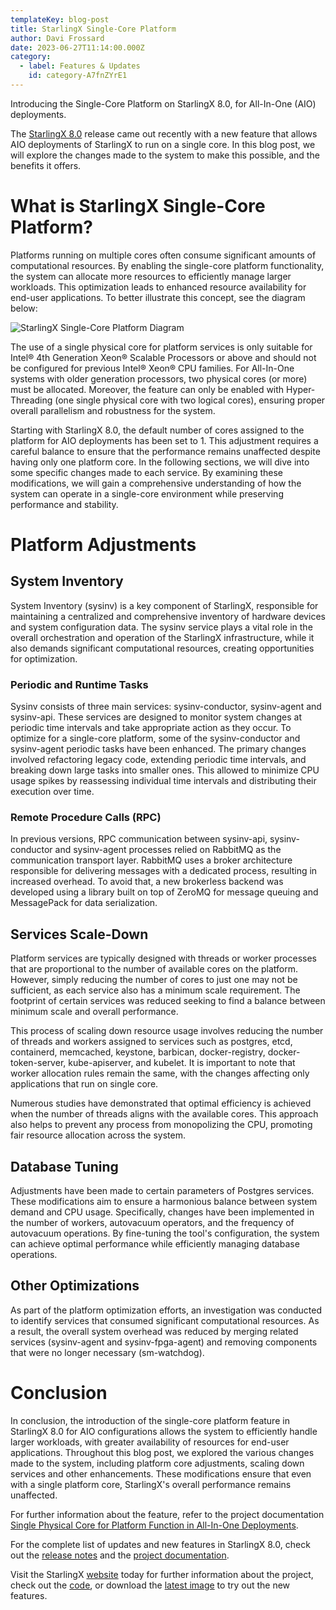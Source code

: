 ```yaml
---
templateKey: blog-post
title: StarlingX Single-Core Platform
author: Davi Frossard
date: 2023-06-27T11:14:00.000Z
category: 
  - label: Features & Updates
    id: category-A7fnZYrE1
---
```

Introducing the Single-Core Platform on StarlingX 8.0, for All-In-One (AIO) deployments. <!-- more -->

The [StarlingX 8.0](https://www.starlingx.io/blog/starlingx-release-8/) release came out recently with a new feature that allows AIO deployments of StarlingX to run on a single core. In this blog post, we will explore the changes made to the system to make this possible, and the benefits it offers.

# What is StarlingX Single-Core Platform?

Platforms running on multiple cores often consume significant amounts of computational resources. By enabling the single-core platform functionality, the system can allocate more resources to efficiently manage larger workloads. This optimization leads to enhanced resource availability for end-user applications. To better illustrate this concept, see the diagram below:

![StarlingX Single-Core Platform Diagram](/img/single-core-diagram.png)

The use of a single physical core for platform services is only suitable for Intel® 4th Generation Xeon® Scalable Processors or above and should not be configured for previous Intel® Xeon® CPU families. For All-In-One systems with older generation processors, two physical cores (or more) must be allocated. Moreover, the feature can only be enabled with Hyper-Threading (one single physical core with two logical cores), ensuring proper overall parallelism and robustness for the system.

Starting with StarlingX 8.0, the default number of cores assigned to the platform for AIO deployments has been set to 1. This adjustment requires a careful balance to ensure that the performance remains unaffected despite having only one platform core. In the following sections, we will dive into some specific changes made to each service. By examining these modifications, we will gain a comprehensive understanding of how the system can operate in a single-core environment while preserving performance and stability.

# Platform Adjustments

## System Inventory

System Inventory (sysinv) is a key component of StarlingX, responsible for maintaining a centralized and comprehensive inventory of hardware devices and system configuration data. The sysinv service plays a vital role in the overall orchestration and operation of the StarlingX infrastructure, while it also demands significant computational resources, creating opportunities for optimization.

### Periodic and Runtime Tasks

Sysinv consists of three main services: sysinv-conductor, sysinv-agent and sysinv-api. These services are designed to monitor system changes at periodic time intervals and take appropriate action as they occur. To optimize for a single-core platform, some of the sysinv-conductor and sysinv-agent periodic tasks have been enhanced. The primary changes involved refactoring legacy code, extending periodic time intervals, and breaking down large tasks into smaller ones. This allowed to minimize CPU usage spikes by reassessing individual time intervals and distributing their execution over time.

### Remote Procedure Calls (RPC)

In previous versions, RPC communication between sysinv-api, sysinv-conductor and sysinv-agent processes relied on RabbitMQ as the communication transport layer. RabbitMQ uses a broker architecture responsible for delivering messages with a dedicated process, resulting in increased overhead. To avoid that, a new brokerless backend was developed using a library built on top of ZeroMQ for message queuing and MessagePack for data serialization.

## Services Scale-Down

Platform services are typically designed with threads or worker processes that are proportional to the number of available cores on the platform. However, simply reducing the number of cores to just one may not be sufficient, as each service also has a minimum scale requirement. The footprint of certain services was reduced seeking to find a balance between minimum scale and overall performance.

This process of scaling down resource usage involves reducing the number of threads and workers assigned to services such as postgres, etcd, containerd, memcached, keystone, barbican, docker-registry, docker-token-server, kube-apiserver, and kubelet. It is important to note that worker allocation rules remain the same, with the changes affecting only applications that run on single core.

Numerous studies have demonstrated that optimal efficiency is achieved when the number of threads aligns with the available cores. This approach also helps to prevent any process from monopolizing the CPU, promoting fair resource allocation across the system.

## Database Tuning

Adjustments have been made to certain parameters of Postgres services. These modifications aim to ensure a harmonious balance between system demand and CPU usage. Specifically, changes have been implemented in the number of workers, autovacuum operators, and the frequency of autovacuum operations. By fine-tuning the tool's configuration, the system can achieve optimal performance while efficiently managing database operations.

## Other Optimizations

As part of the platform optimization efforts, an investigation was conducted to identify services that consumed significant computational resources. As a result, the overall system overhead was reduced by merging related services (sysinv-agent and sysinv-fpga-agent) and removing components that were no longer necessary (sm-watchdog).

# Conclusion

In conclusion, the introduction of the single-core platform feature in StarlingX 8.0 for AIO configurations allows the system to efficiently handle larger workloads, with greater availability of resources for end-user applications. Throughout this blog post, we explored the various changes made to the system, including platform core adjustments, scaling down services and other enhancements. These modifications ensure that even with a single platform core, StarlingX's overall performance remains unaffected.

For further information about the feature, refer to the project documentation [Single Physical Core for Platform Function in All-In-One Deployments](https://docs.starlingx.io/node_management/kubernetes/single-physical-core-for-platform-function-in-all-in-one-deployments-bec61d5a13f4.html).

For the complete list of updates and new features in StarlingX 8.0, check out the [release notes](https://docs.starlingx.io/releasenotes/r8-0-release-notes-6a6ef57f4d99.html) and the [project documentation](https://docs.starlingx.io).

Visit the StarlingX [website](https://www.starlingx.io) today for further information about the project, check out the [code](https://opendev.org/starlingx), or download the [latest image](http://mirror.starlingx.cengn.ca/mirror/starlingx/release/) to try out the new features.
